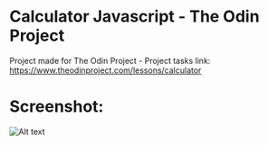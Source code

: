 # Calculator Javascript - The Odin Project

Project made for The Odin Project - Project tasks link: https://www.theodinproject.com/lessons/calculator


# Screenshot: 


![Alt text](/relative/path/to/img.jpg?raw=true "Optional Title")

